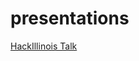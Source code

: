 # presentations

[HackIllinois Talk](https://docs.google.com/presentation/d/12FnQ0trvYsLMUM-oauwe59rmPyoubTOFdlmmWz7M2lU/edit#slide=id.g3225aa0652_0_7)
